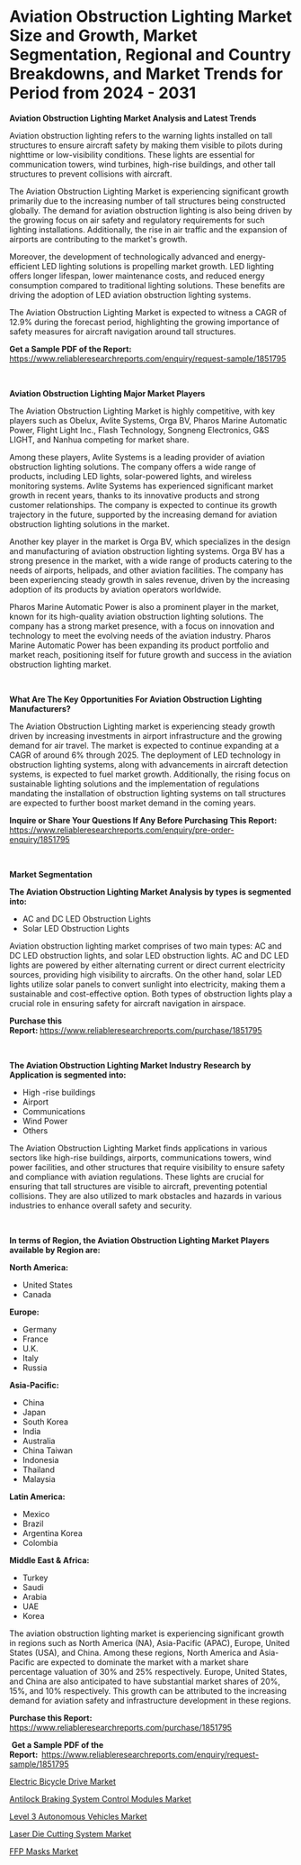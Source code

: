 <p><h1>Aviation Obstruction Lighting Market Size and Growth, Market Segmentation, Regional and Country Breakdowns, and Market Trends for Period from 2024 -  2031</h1></p><p><strong>Aviation Obstruction Lighting Market Analysis and Latest Trends</strong></p>
<p><p>Aviation obstruction lighting refers to the warning lights installed on tall structures to ensure aircraft safety by making them visible to pilots during nighttime or low-visibility conditions. These lights are essential for communication towers, wind turbines, high-rise buildings, and other tall structures to prevent collisions with aircraft.</p><p>The Aviation Obstruction Lighting Market is experiencing significant growth primarily due to the increasing number of tall structures being constructed globally. The demand for aviation obstruction lighting is also being driven by the growing focus on air safety and regulatory requirements for such lighting installations. Additionally, the rise in air traffic and the expansion of airports are contributing to the market's growth.</p><p>Moreover, the development of technologically advanced and energy-efficient LED lighting solutions is propelling market growth. LED lighting offers longer lifespan, lower maintenance costs, and reduced energy consumption compared to traditional lighting solutions. These benefits are driving the adoption of LED aviation obstruction lighting systems.</p><p>The Aviation Obstruction Lighting Market is expected to witness a CAGR of 12.9% during the forecast period, highlighting the growing importance of safety measures for aircraft navigation around tall structures.</p></p>
<p><strong>Get a Sample PDF of the Report:&nbsp;</strong> <a href="https://www.reliableresearchreports.com/enquiry/request-sample/1851795">https://www.reliableresearchreports.com/enquiry/request-sample/1851795</a></p>
<p>&nbsp;</p>
<p><strong>Aviation Obstruction Lighting Major Market Players</strong></p>
<p><p>The Aviation Obstruction Lighting Market is highly competitive, with key players such as Obelux, Avlite Systems, Orga BV, Pharos Marine Automatic Power, Flight Light Inc., Flash Technology, Songneng Electronics, G&S LIGHT, and Nanhua competing for market share.</p><p>Among these players, Avlite Systems is a leading provider of aviation obstruction lighting solutions. The company offers a wide range of products, including LED lights, solar-powered lights, and wireless monitoring systems. Avlite Systems has experienced significant market growth in recent years, thanks to its innovative products and strong customer relationships. The company is expected to continue its growth trajectory in the future, supported by the increasing demand for aviation obstruction lighting solutions in the market.</p><p>Another key player in the market is Orga BV, which specializes in the design and manufacturing of aviation obstruction lighting systems. Orga BV has a strong presence in the market, with a wide range of products catering to the needs of airports, helipads, and other aviation facilities. The company has been experiencing steady growth in sales revenue, driven by the increasing adoption of its products by aviation operators worldwide.</p><p>Pharos Marine Automatic Power is also a prominent player in the market, known for its high-quality aviation obstruction lighting solutions. The company has a strong market presence, with a focus on innovation and technology to meet the evolving needs of the aviation industry. Pharos Marine Automatic Power has been expanding its product portfolio and market reach, positioning itself for future growth and success in the aviation obstruction lighting market.</p></p>
<p>&nbsp;</p>
<p><strong>What Are The Key Opportunities For Aviation Obstruction Lighting Manufacturers?</strong></p>
<p><p>The Aviation Obstruction Lighting market is experiencing steady growth driven by increasing investments in airport infrastructure and the growing demand for air travel. The market is expected to continue expanding at a CAGR of around 6% through 2025. The deployment of LED technology in obstruction lighting systems, along with advancements in aircraft detection systems, is expected to fuel market growth. Additionally, the rising focus on sustainable lighting solutions and the implementation of regulations mandating the installation of obstruction lighting systems on tall structures are expected to further boost market demand in the coming years.</p></p>
<p><strong>Inquire or Share Your Questions If Any Before Purchasing This Report:</strong> <a href="https://www.reliableresearchreports.com/enquiry/pre-order-enquiry/1851795">https://www.reliableresearchreports.com/enquiry/pre-order-enquiry/1851795</a></p>
<p>&nbsp;</p>
<p><strong>Market Segmentation</strong></p>
<p><strong>The Aviation Obstruction Lighting Market Analysis by types is segmented into:</strong></p>
<p><ul><li>AC and DC LED Obstruction Lights</li><li>Solar LED Obstruction Lights</li></ul></p>
<p><p>Aviation obstruction lighting market comprises of two main types: AC and DC LED obstruction lights, and solar LED obstruction lights. AC and DC LED lights are powered by either alternating current or direct current electricity sources, providing high visibility to aircrafts. On the other hand, solar LED lights utilize solar panels to convert sunlight into electricity, making them a sustainable and cost-effective option. Both types of obstruction lights play a crucial role in ensuring safety for aircraft navigation in airspace.</p></p>
<p><strong>Purchase this Report:&nbsp;</strong><a href="https://www.reliableresearchreports.com/purchase/1851795">https://www.reliableresearchreports.com/purchase/1851795</a></p>
<p>&nbsp;</p>
<p><strong>The Aviation Obstruction Lighting Market Industry Research by Application is segmented into:</strong></p>
<p><ul><li>High -rise buildings</li><li>Airport</li><li>Communications</li><li>Wind Power</li><li>Others</li></ul></p>
<p><p>The Aviation Obstruction Lighting Market finds applications in various sectors like high-rise buildings, airports, communications towers, wind power facilities, and other structures that require visibility to ensure safety and compliance with aviation regulations. These lights are crucial for ensuring that tall structures are visible to aircraft, preventing potential collisions. They are also utilized to mark obstacles and hazards in various industries to enhance overall safety and security.</p></p>
<p>&nbsp;</p>
<p><strong>In terms of Region, the Aviation Obstruction Lighting Market Players available by Region are:</strong></p>
<p>
    <p> <strong> North America: </strong>
        <ul>
            <li>United States</li>
            <li>Canada</li>
        </ul>
        </p> 
    <p> <strong> Europe: </strong>
        <ul>
            <li>Germany</li>
            <li>France</li>
            <li>U.K.</li>
            <li>Italy</li>
            <li>Russia</li>
        </ul>
        </p> 
    <p> <strong> Asia-Pacific: </strong>
        <ul>
            <li>China</li>
            <li>Japan</li>
            <li>South Korea</li>
            <li>India</li>
            <li>Australia</li>
            <li>China Taiwan</li>
            <li>Indonesia</li>
            <li>Thailand</li>
            <li>Malaysia</li>
        </ul>
        </p> 
    <p> <strong> Latin America: </strong>
        <ul>
            <li>Mexico</li>
            <li>Brazil</li>
            <li>Argentina Korea</li>
            <li>Colombia</li>
        </ul>
        </p> 
    <p> <strong> Middle East & Africa: </strong>
        <ul>
            <li>Turkey</li>
            <li>Saudi</li>
            <li>Arabia</li>
            <li>UAE</li>
            <li>Korea</li>
        </ul>
    </p>
    </p>
<p><p>The aviation obstruction lighting market is experiencing significant growth in regions such as North America (NA), Asia-Pacific (APAC), Europe, United States (USA), and China. Among these regions, North America and Asia-Pacific are expected to dominate the market with a market share percentage valuation of 30% and 25% respectively. Europe, United States, and China are also anticipated to have substantial market shares of 20%, 15%, and 10% respectively. This growth can be attributed to the increasing demand for aviation safety and infrastructure development in these regions.</p></p>
<p><strong>Purchase this Report: </strong><a href="https://www.reliableresearchreports.com/purchase/1851795">https://www.reliableresearchreports.com/purchase/1851795</a></p>
<p>&nbsp;<strong>Get a Sample PDF of the Report:&nbsp;&nbsp;</strong><a href="https://www.reliableresearchreports.com/enquiry/request-sample/1851795">https://www.reliableresearchreports.com/enquiry/request-sample/1851795</a></p>
<p><strong></strong></p>
<p><p><a href="https://github.com/Whitneyboyettebo9kiw7yr13/Market-Research-Report-List-1/blob/main/electric-bicycle-drive-market.md">Electric Bicycle Drive Market</a></p><p><a href="https://github.com/jhcraigie/Market-Research-Report-List-2/blob/main/antilock-braking-system-control-modules-market.md">Antilock Braking System Control Modules Market</a></p><p><a href="https://github.com/sonuprakash1/Market-Research-Report-List-1/blob/main/level-3-autonomous-vehicles-market.md">Level 3 Autonomous Vehicles Market</a></p><p><a href="https://issuu.com/reportprime-2/docs/laser-die-cutting-system-market-size-2030.pptx">Laser Die Cutting System Market</a></p><p><a href="https://issuu.com/reportprime-2/docs/ffp-masks-market-size-2030.pptx">FFP Masks Market</a></p></p>